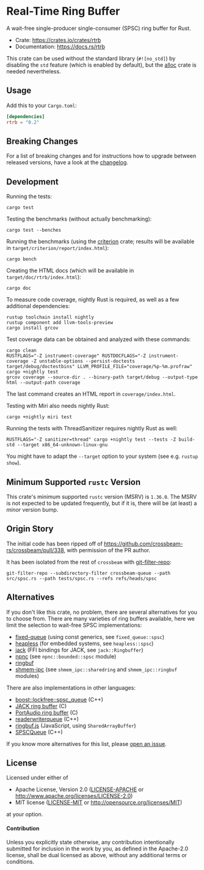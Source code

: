 Real-Time Ring Buffer
=====================

A wait-free single-producer single-consumer (SPSC) ring buffer for Rust.

* Crate: https://crates.io/crates/rtrb
* Documentation: https://docs.rs/rtrb

This crate can be used without the standard library (`#![no_std]`)
by disabling the `std` feature (which is enabled by default),
but the [alloc](https://doc.rust-lang.org/alloc/) crate is needed nevertheless.


Usage
-----

Add this to your `Cargo.toml`:

```toml
[dependencies]
rtrb = "0.2"
```


Breaking Changes
----------------

For a list of breaking changes
and for instructions how to upgrade between released versions,
have a look at the [changelog](https://github.com/mgeier/rtrb/releases).


Development
-----------

Running the tests:

    cargo test

Testing the benchmarks (without actually benchmarking):

    cargo test --benches

Running the benchmarks (using the [criterion](https://docs.rs/criterion/) crate;
results will be available in `target/criterion/report/index.html`):

    cargo bench

Creating the HTML docs (which will be available in `target/doc/rtrb/index.html`):

    cargo doc

To measure code coverage, nightly Rust is required, as well as a few additional dependencies:

    rustup toolchain install nightly
    rustup component add llvm-tools-preview
    cargo install grcov

Test coverage data can be obtained and analyzed with these commands:

    cargo clean
    RUSTFLAGS="-Z instrument-coverage" RUSTDOCFLAGS="-Z instrument-coverage -Z unstable-options --persist-doctests target/debug/doctestbins" LLVM_PROFILE_FILE="coverage/%p-%m.profraw" cargo +nightly test
    grcov coverage --source-dir . --binary-path target/debug --output-type html --output-path coverage

The last command creates an HTML report in `coverage/index.html`.

Testing with Miri also needs nightly Rust:

    cargo +nightly miri test

Running the tests with ThreadSanitizer requires nightly Rust as well:

    RUSTFLAGS="-Z sanitizer=thread" cargo +nightly test --tests -Z build-std --target x86_64-unknown-linux-gnu

You might have to adapt the `--target` option to your system (see e.g. `rustup show`).


Minimum Supported `rustc` Version
---------------------------------

This crate's minimum supported `rustc` version (MSRV) is `1.36.0`.
The MSRV is not expected to be updated frequently, but if it is,
there will be (at least) a *minor* version bump.


Origin Story
------------

The initial code has been ripped off of https://github.com/crossbeam-rs/crossbeam/pull/338,
with permission of the PR author.

It has been isolated from the rest of `crossbeam` with [git-filter-repo]:

    git-filter-repo --subdirectory-filter crossbeam-queue --path src/spsc.rs --path tests/spsc.rs --refs refs/heads/spsc

[git-filter-repo]: https://github.com/newren/git-filter-repo


Alternatives
------------

If you don't like this crate, no problem, there are several alternatives for you to choose from.
There are many varieties of ring buffers available, here we limit the selection
to wait-free SPSC implementations:

* [fixed-queue](https://crates.io/crates/fixed-queue) (using const generics, see `fixed_queue::spsc`)
* [heapless](https://crates.io/crates/heapless) (for embedded systems, see `heapless::spsc`)
* [jack](https://crates.io/crates/jack) (FFI bindings for JACK, see `jack::Ringbuffer`)
* [npnc](https://crates.io/crates/npnc) (see `npnc::bounded::spsc` module)
* [ringbuf](https://crates.io/crates/ringbuf)
* [shmem-ipc](https://crates.io/crates/shmem-ipc) (see `shmem_ipc::sharedring` and `shmem_ipc::ringbuf` modules)

There are also implementations in other languages:

* [boost::lockfree::spsc_queue](https://www.boost.org/doc/libs/master/doc/html/boost/lockfree/spsc_queue.html) (C++)
* [JACK ring buffer](https://jackaudio.org/api/ringbuffer_8h.html)  (C)
* [PortAudio ring buffer](http://portaudio.com/docs/v19-doxydocs-dev/pa__ringbuffer_8h.html) (C)
* [readerwriterqueue](https://github.com/cameron314/readerwriterqueue) (C++)
* [ringbuf.js](https://github.com/padenot/ringbuf.js) (JavaScript, using `SharedArrayBuffer`)
* [SPSCQueue](https://github.com/rigtorp/SPSCQueue) (C++)

If you know more alternatives for this list,
please [open an issue](https://github.com/mgeier/rtrb/issues).


License
-------

Licensed under either of

 * Apache License, Version 2.0 ([LICENSE-APACHE](LICENSE-APACHE) or http://www.apache.org/licenses/LICENSE-2.0)
 * MIT license ([LICENSE-MIT](LICENSE-MIT) or http://opensource.org/licenses/MIT)

at your option.

#### Contribution

Unless you explicitly state otherwise, any contribution intentionally submitted
for inclusion in the work by you, as defined in the Apache-2.0 license, shall be
dual licensed as above, without any additional terms or conditions.
